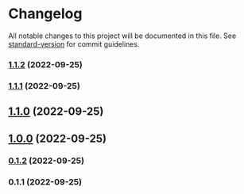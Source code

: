 # Changelog

All notable changes to this project will be documented in this file. See [standard-version](https://github.com/conventional-changelog/standard-version) for commit guidelines.

### [1.1.2](https://github.com/vivek1623/my-portfolio/compare/v1.1.1...v1.1.2) (2022-09-25)

### [1.1.1](https://github.com/vivek1623/my-portfolio/compare/v1.1.0...v1.1.1) (2022-09-25)

## [1.1.0](https://github.com/vivek1623/my-portfolio/compare/v1.0.0...v1.1.0) (2022-09-25)

## [1.0.0](https://github.com/vivek1623/my-portfolio/compare/v0.1.2...v1.0.0) (2022-09-25)

### [0.1.2](https://github.com/vivek1623/my-portfolio/compare/v0.1.1...v0.1.2) (2022-09-25)

### 0.1.1 (2022-09-25)
